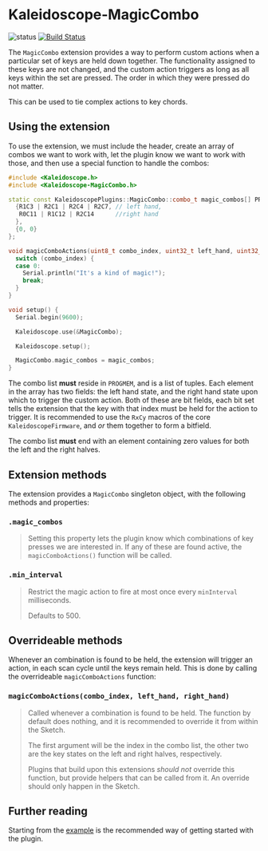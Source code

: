 # Kaleidoscope-MagicCombo

![status][st:stable] [![Build Status][travis:image]][travis:status]

 [travis:image]: https://travis-ci.org/keyboardio/Kaleidoscope-MagicCombo.svg?branch=master
 [travis:status]: https://travis-ci.org/keyboardio/Kaleidoscope-MagicCombo

 [st:stable]: https://img.shields.io/badge/stable-✔-black.svg?style=flat&colorA=44cc11&colorB=494e52
 [st:broken]: https://img.shields.io/badge/broken-X-black.svg?style=flat&colorA=e05d44&colorB=494e52
 [st:experimental]: https://img.shields.io/badge/experimental----black.svg?style=flat&colorA=dfb317&colorB=494e52

The `MagicCombo` extension provides a way to perform custom actions when a
particular set of keys are held down together. The functionality assigned to
these keys are not changed, and the custom action triggers as long as all keys
within the set are pressed. The order in which they were pressed do not matter.

This can be used to tie complex actions to key chords.

## Using the extension

To use the extension, we must include the header, create an array of combos we
want to work with, let the plugin know we want to work with those, and then use
a special function to handle the combos:

```c++
#include <Kaleidoscope.h>
#include <Kaleidoscope-MagicCombo.h>

static const KaleidoscopePlugins::MagicCombo::combo_t magic_combos[] PROGMEM = {
  {R1C3 | R2C1 | R2C4 | R2C7, // left hand,
   R0C11 | R1C12 | R2C14      //right hand
  },
  {0, 0}
};

void magicComboActions(uint8_t combo_index, uint32_t left_hand, uint32_t right_hand) {
  switch (combo_index) {
  case 0:
    Serial.println("It's a kind of magic!");
    break;
  }
}

void setup() {
  Serial.begin(9600);

  Kaleidoscope.use(&MagicCombo);

  Kaleidoscope.setup();

  MagicCombo.magic_combos = magic_combos;
}
```

The combo list **must** reside in `PROGMEM`, and is a list of tuples. Each
element in the array has two fields: the left hand state, and the right hand
state upon which to trigger the custom action. Both of these are bit fields,
each bit set tells the extension that the key with that index must be held for
the action to trigger. It is recommended to use the `RxCy` macros of the core
`KaleidoscopeFirmware`, and *or* them together to form a bitfield.

The combo list **must** end with an element containing zero values for both the
left and the right halves.

## Extension methods

The extension provides a `MagicCombo` singleton object, with the following
methods and properties:

### `.magic_combos`

> Setting this property lets the plugin know which combinations of key presses
> we are interested in. If any of these are found active, the
> `magicComboActions()` function will be called.

### `.min_interval`

> Restrict the magic action to fire at most once every `minInterval`
> milliseconds.
>
> Defaults to 500.

## Overrideable methods

Whenever an combination is found to be held, the extension will trigger an
action, in each scan cycle until the keys remain held. This is done by calling
the overrideable `magicComboActions` function:

### `magicComboActions(combo_index, left_hand, right_hand)`

> Called whenever a combination is found to be held. The function by default
> does nothing, and it is recommended to override it from within the Sketch.
>
> The first argument will be the index in the combo list, the other two are the
> key states on the left and right halves, respectively.
>
> Plugins that build upon this extensions *should not* override this function,
> but provide helpers that can be called from it. An override should only happen
> in the Sketch.

## Further reading

Starting from the [example][plugin:example] is the recommended way of getting
started with the plugin.

 [plugin:example]: https://github.com/keyboardio/Kaleidoscope-MagicCombo/blob/master/examples/MagicCombo/MagicCombo.ino
